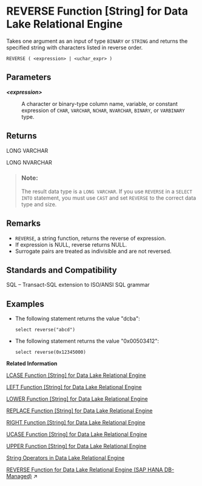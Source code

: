 <!-- loioa57a972e84f2101584c3b9d17a08b0f9 -->

# REVERSE Function \[String\] for Data Lake Relational Engine

Takes one argument as an input of type `BINARY` or `STRING` and returns the specified string with characters listed in reverse order.



```
REVERSE ( <expression> | <uchar_expr> )
```



<a name="loioa57a972e84f2101584c3b9d17a08b0f9__REVERSE_parm1"/>

## Parameters


<dl>
<dt><b>

*<expression\>*

</b></dt>
<dd>

A character or binary-type column name, variable, or constant expression of `CHAR`, `VARCHAR`, `NCHAR`, `NVARCHAR`, `BINARY`, or `VARBINARY` type.



</dd>
</dl>



<a name="loioa57a972e84f2101584c3b9d17a08b0f9__REVERSE_returns1"/>

## Returns

LONG VARCHAR

LONG NVARCHAR

> ### Note:  
> The result data type is a `LONG VARCHAR`. If you use `REVERSE` in a `SELECT INTO` statement, you must use `CAST` and set `REVERSE` to the correct data type and size.



<a name="loioa57a972e84f2101584c3b9d17a08b0f9__REVERSE_remarks1"/>

## Remarks

-   `REVERSE`, a string function, returns the reverse of expression.
-   If expression is NULL, reverse returns NULL.
-   Surrogate pairs are treated as indivisible and are not reversed.



<a name="loioa57a972e84f2101584c3b9d17a08b0f9__REVERSE_standards1"/>

## Standards and Compatibility

SQL – Transact-SQL extension to ISO/ANSI SQL grammar



<a name="loioa57a972e84f2101584c3b9d17a08b0f9__REVERSE_examples1"/>

## Examples

-   The following statement returns the value "dcba":

    ```
    select reverse("abcd")
    ```

-   The following statement returns the value "0x00503412":

    ```
    select reverse(0x12345000)
    ```


**Related Information**  


[LCASE Function \[String\] for Data Lake Relational Engine](lcase-function-string-for-data-lake-relational-engine-a55c82d.md "Converts all characters in a string to lowercase.")

[LEFT Function \[String\] for Data Lake Relational Engine](left-function-string-for-data-lake-relational-engine-a55d883.md "Returns a specified number of characters from the beginning of a string.")

[LOWER Function \[String\] for Data Lake Relational Engine](lower-function-string-for-data-lake-relational-engine-a561324.md "Converts all characters in a string to lowercase.")

[REPLACE Function \[String\] for Data Lake Relational Engine](replace-function-string-for-data-lake-relational-engine-a579952.md "Replaces all occurrences of a substring with another substring.")

[RIGHT Function \[String\] for Data Lake Relational Engine](right-function-string-for-data-lake-relational-engine-a57b364.md "Returns the rightmost characters of a string.")

[UCASE Function \[String\] for Data Lake Relational Engine](ucase-function-string-for-data-lake-relational-engine-a58c382.md "Converts all characters in a string to uppercase.")

[UPPER Function \[String\] for Data Lake Relational Engine](upper-function-string-for-data-lake-relational-engine-a58cbc0.md "Converts all characters in a string to uppercase.")

[String Operators in Data Lake Relational Engine](../010-sql-language-elements/string-operators-in-data-lake-relational-engine-a4f1c6d.md "These string operators are available in data lake Relational Engine.")

[REVERSE Function for Data Lake Relational Engine (SAP HANA DB-Managed)](https://help.sap.com/viewer/a898e08b84f21015969fa437e89860c8/2023_2_QRC/en-US/3310f4b18b7c478f8003d97e82fdbc6a.html "Takes one argument as an input of type BINARY or STRING and returns the specified string with characters listed in reverse order.") :arrow_upper_right:

